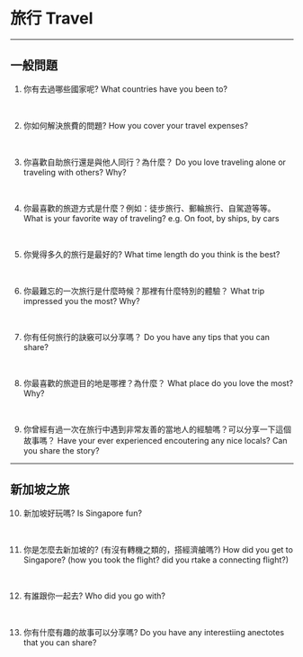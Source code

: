 # 旅行 Travel
---

## 一般問題

1. 你有去過哪些國家呢?
What countries have you been to?

<br>

2. 你如何解決旅費的問題?
How you cover your travel expenses?

<br>

3. 你喜歡自助旅行還是與他人同行？為什麼？
Do you love traveling alone or traveling with others? Why?

<br>

4. 你最喜歡的旅遊方式是什麼？例如：徒步旅行、郵輪旅行、自駕遊等等。
What is your favorite way of traveling? e.g. On foot, by ships, by cars

<br>

5. 你覺得多久的旅行是最好的?
What time length do you think is the best?

<br>

6. 你最難忘的一次旅行是什麼時候？那裡有什麼特別的體驗？
What trip impressed you the most? Why?

<br>

7. 你有任何旅行的訣竅可以分享嗎？
Do you have any tips that you can share?

<br>

8. 你最喜歡的旅遊目的地是哪裡？為什麼？
What place do you love the most? Why?

<br>

9. 你曾經有過一次在旅行中遇到非常友善的當地人的經驗嗎？可以分享一下這個故事嗎？
Have your ever experienced encoutering any nice locals? Can you share the story?


---
## 新加坡之旅

10. 新加坡好玩嗎?
Is Singapore fun?

<br>

11. 你是怎麼去新加坡的? (有沒有轉機之類的，搭經濟艙嗎?)
How did you get to Singapore? (how you took the flight? did you rtake a connecting flight?)

<br>

12. 有誰跟你一起去?
Who did you go with?

<br>

13. 你有什麼有趣的故事可以分享嗎?
Do you have any interestiing anectotes that you can share?